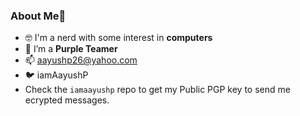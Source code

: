 ### About Me👋

- 🤓 I'm a nerd with some interest in **computers**
- 🔭 I’m a **Purple Teamer**
- 📫 aayushp26@yahoo.com
- 🐦 iamAayushP
- Check the `iamaayushp` repo to get my Public PGP key to send me ecrypted messages.
